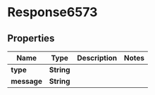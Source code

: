 
# Response6573

## Properties
Name | Type | Description | Notes
------------ | ------------- | ------------- | -------------
**type** | **String** |  | 
**message** | **String** |  | 



